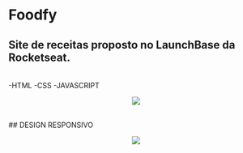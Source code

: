 # Foodfy

## Site de receitas proposto no LaunchBase da Rocketseat.

<BR/>
-HTML
-CSS
-JAVASCRIPT

<p align="center">
<img src="https://user-images.githubusercontent.com/43863263/85347628-802ec480-b4cf-11ea-8f33-5e67f924d258.gif">
</p>
<BR/>
## DESIGN RESPONSIVO
<BR/>
<p align="center">
<img src="https://user-images.githubusercontent.com/43863263/85417736-55cc1e00-b546-11ea-81f4-6e41038e6f16.gif">
</P>
